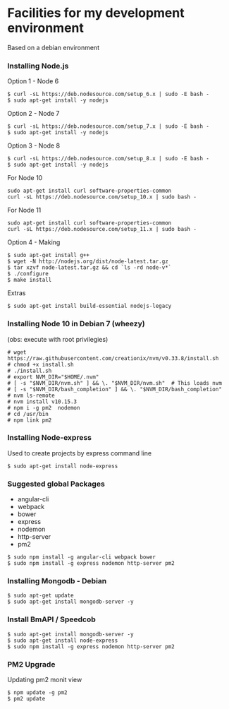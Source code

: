 # Facilities for my development environment 

Based on a debian environment

### Installing Node.js

Option 1 - Node 6

```console
$ curl -sL https://deb.nodesource.com/setup_6.x | sudo -E bash -
$ sudo apt-get install -y nodejs
```

Option 2 - Node 7

```console
$ curl -sL https://deb.nodesource.com/setup_7.x | sudo -E bash -
$ sudo apt-get install -y nodejs
```

Option 3 - Node 8

```console
$ curl -sL https://deb.nodesource.com/setup_8.x | sudo -E bash -
$ sudo apt-get install -y nodejs
```

For Node 10

```console
sudo apt-get install curl software-properties-common
curl -sL https://deb.nodesource.com/setup_10.x | sudo bash -
```

For Node 11

```console
sudo apt-get install curl software-properties-common
curl -sL https://deb.nodesource.com/setup_11.x | sudo bash -
```

Option 4 - Making

```console
$ sudo apt-get install g++
$ wget -N http://nodejs.org/dist/node-latest.tar.gz
$ tar xzvf node-latest.tar.gz && cd `ls -rd node-v*`
$ ./configure
$ make install
```
Extras

```console
$ sudo apt-get install build-essential nodejs-legacy
```
### Installing Node 10 in Debian 7 (wheezy)
(obs: execute with root privilegies)

```console
# wget https://raw.githubusercontent.com/creationix/nvm/v0.33.8/install.sh
# chmod +x install.sh
# ./install.sh
# export NVM_DIR="$HOME/.nvm"
# [ -s "$NVM_DIR/nvm.sh" ] && \. "$NVM_DIR/nvm.sh"  # This loads nvm
# [ -s "$NVM_DIR/bash_completion" ] && \. "$NVM_DIR/bash_completion"
# nvm ls-remote
# nvm install v10.15.3
# npm i -g pm2  nodemon
# cd /usr/bin
# npm link pm2
```

### Installing Node-express

Used to create projects by express command line

```console
$ sudo apt-get install node-express
```

### Suggested global Packages

  - angular-cli
  - webpack
  - bower
  - express
  - nodemon
  - http-server
  - pm2
  
```console
$ sudo npm install -g angular-cli webpack bower 
$ sudo npm install -g express nodemon http-server pm2
```

### Installing Mongodb - Debian

```console
$ sudo apt-get update  
$ sudo apt-get install mongodb-server -y 
```
### Install BmAPI / Speedcob

```console
$ sudo apt-get install mongodb-server -y
$ sudo apt-get install node-express
$ sudo npm install -g express nodemon http-server pm2
```

### PM2 Upgrade

Updating pm2 monit view

```console
$ npm update -g pm2  
$ pm2 update  
```

